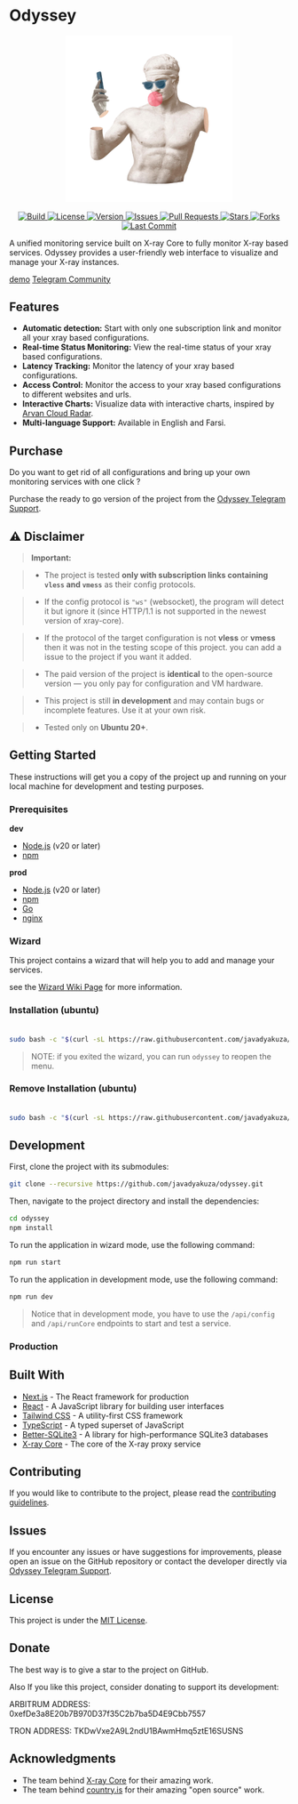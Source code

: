 # Odyssey

<p align="center">
  <img src="public/odyssey.png" alt="Odyssey Logo" width="300"/>
</p>

<p align="center">
  <a href="https://github.com/Javadyakuza/Odyssey/actions">
    <img src="https://img.shields.io/github/actions/workflow/status/Javadyakuza/Odyssey/ci.yml?branch=main&style=plastic" alt="Build"/>
  </a>
  <a href="https://github.com/Javadyakuza/Odyssey/blob/main/LICENSE">
    <img src="https://img.shields.io/github/license/Javadyakuza/Odyssey?style=plastic" alt="License"/>
  </a>
  <a href="https://github.com/Javadyakuza/Odyssey/blob/main/package.json">
    <img src="https://img.shields.io/github/package-json/v/Javadyakuza/Odyssey?style=plastic" alt="Version"/>
  </a>
  <a href="https://github.com/Javadyakuza/Odyssey/issues">
    <img src="https://img.shields.io/github/issues/Javadyakuza/Odyssey?style=plastic" alt="Issues"/>
  </a>
  <a href="https://github.com/Javadyakuza/Odyssey/pulls">
    <img src="https://img.shields.io/github/issues-pr/Javadyakuza/Odyssey?style=plastic" alt="Pull Requests"/>
  </a>
  <a href="https://github.com/Javadyakuza/Odyssey/stargazers">
    <img src="https://img.shields.io/github/stars/Javadyakuza/Odyssey?style=plastic" alt="Stars"/>
  </a>
  <a href="https://github.com/Javadyakuza/Odyssey/network/members">
    <img src="https://img.shields.io/github/forks/Javadyakuza/Odyssey?style=plastic" alt="Forks"/>
  </a>
  <a href="https://github.com/Javadyakuza/Odyssey/commits/main">
    <img src="https://img.shields.io/github/last-commit/Javadyakuza/Odyssey?style=plastic" alt="Last Commit"/>
  </a>
</p>

A unified monitoring service built on X-ray Core to fully monitor X-ray based services. Odyssey provides a user-friendly web interface to visualize and manage your X-ray instances.

[demo](https://test.odyssey.watch/polnet)
[Telegram Community](https://t.me/odyssey_monitoring)

## Features

- **Automatic detection:** Start with only one subscription link and monitor all your xray based configurations.
- **Real-time Status Monitoring:** View the real-time status of your xray based configurations.
- **Latency Tracking:** Monitor the latency of your xray based configurations.
- **Access Control:** Monitor the access to your xray based configurations to different websites and urls.
- **Interactive Charts:** Visualize data with interactive charts, inspired by [Arvan Cloud Radar](https://radar.arvancloud.ir).
- **Multi-language Support:** Available in English and Farsi.


## Purchase

Do you want to get rid of all configurations and bring up your own monitoring services with one click ?

Purchase the ready to go version of the project from the [Odyssey Telegram Support](https://t.me/javad_yakuzaa).

## ⚠️ Disclaimer

> **Important:**

> - The project is tested **only with subscription links containing `vless` and `vmess`** as their config protocols.

> - If the config protocol is `"ws"` (websocket), the program will detect it but ignore it (since HTTP/1.1 is not supported in the newest version of xray-core).

> - If the protocol of the target configuration is not **vless** or **vmess** then it was not in the testing scope of this project. you can  add a issue to the project if you want it added.

> - The paid version of the project is **identical** to the open-source version — you only pay for configuration and VM hardware.

> - This project is still **in development** and may contain bugs or incomplete features. Use it at your own risk.

> - Tested only on **Ubuntu 20+**.

## Getting Started

These instructions will get you a copy of the project up and running on your local machine for development and testing purposes.

### Prerequisites

**dev**

- [Node.js](https://nodejs.org/) (v20 or later)
- [npm](https://www.npmjs.com/)

**prod**

- [Node.js](https://nodejs.org/) (v20 or later)
- [npm](https://www.npmjs.com/)
- [Go](https://go.dev/doc/install)
- [nginx]()

### Wizard

This project contains a wizard that will help you to add and manage your services.

see the [Wizard Wiki Page](https://github.com/Javadyakuza/Odyssey/wiki/Wizard-Wiki) for more information.

### Installation (ubuntu)

```bash

sudo bash -c "$(curl -sL https://raw.githubusercontent.com/javadyakuza/odyssey/main/install.sh)"

```

> NOTE: if you exited the wizard, you can run `odyssey` to reopen the menu.

### Remove Installation (ubuntu)

```bash

sudo bash -c "$(curl -sL https://raw.githubusercontent.com/javadyakuza/odyssey/main/uninstall.sh)"

```

## Development

First, clone the project with its submodules:

```bash
git clone --recursive https://github.com/javadyakuza/odyssey.git
```

Then, navigate to the project directory and install the dependencies:

```bash
cd odyssey
npm install
```

To run the application in wizard mode, use the following command:

```bash
npm run start
```

To run the application in development mode, use the following command:

```bash
npm run dev
```

> Notice that in development mode, you have to use the `/api/config` and `/api/runCore` endpoints to start and test a service.

### Production

## Built With

- [Next.js](https://nextjs.org/) - The React framework for production
- [React](https://reactjs.org/) - A JavaScript library for building user interfaces
- [Tailwind CSS](https://tailwindcss.com/) - A utility-first CSS framework
- [TypeScript](https://www.typescriptlang.org/) - A typed superset of JavaScript
- [Better-SQLite3](https://github.com/WiseLibs/better-sqlite3) - A library for high-performance SQLite3 databases
- [X-ray Core](https://github.com/XTLS/Xray-core) - The core of the X-ray proxy service

## Contributing

If you would like to contribute to the project, please read the [contributing guidelines](CONTRIBUTING.md).

## Issues

If you encounter any issues or have suggestions for improvements, please open an issue on the GitHub repository or contact the developer directly via [Odyssey Telegram Support](https://t.me/javad_yakuzaa).

## License

This project is under the [MIT License](./LICENSE.md).

## Donate

The best way is to give a star to the project on GitHub.

Also If you like this project, consider donating to support its development:

ARBITRUM ADDRESS: 0xefDe3a8E20b7B970D37f35C2b7ba5D4E9Cbb7557

TRON ADDRESS: TKDwVxe2A9L2ndU1BAwmHmq5ztE16SUSNS

## Acknowledgments

- The team behind [X-ray Core](https://github.com/XTLS/Xray-core) for their amazing work.
- The team behind [country.is](https://github.com/lineofflight/country) for their amazing "open source" work.
